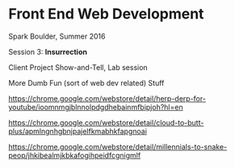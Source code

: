# Front End Web Development

Spark Boulder, Summer 2016

Session 3: **Insurrection**

Client Project Show-and-Tell, Lab session


More Dumb Fun (sort of web dev related) Stuff

<https://chrome.google.com/webstore/detail/herp-derp-for-youtube/ioomnmgjblnnolpdgdhebainmfbipjoh?hl=en>

<https://chrome.google.com/webstore/detail/cloud-to-butt-plus/apmlngnhgbnjpajelfkmabhkfapgnoai>

<https://chrome.google.com/webstore/detail/millennials-to-snake-peop/jhkibealmjkbkafogihpeidfcgnigmlf>

<!-- When you fix a bug in production: <https://twitter.com/JonathanDeMoor/status/676027065171316737> --> <!-- # More Dumb Fun Web Dev Stuff Parallax <http://www.firewatchgame.com/> -->
